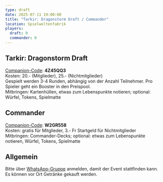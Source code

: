```yaml
---
type: draft
date: 2025-07-11 19:00:00
title: "Tarkir: Dragonstorm Draft / Commander"
location: Spielweltenfabrik
players:
  draft: 0
  commander: 0
---
```

## Tarkir: Dragonstorm Draft
[Companion-Code](/faq/#was-hat-es-mit-dem-companion-code-auf-sich): **4Z45QQ3** \
Kosten: 20.- (Mitglieder), 25.- (Nichtmitglieder) \
Gespielt werden 3-4 Runden, abhängig von der Anzahl Teilnehmer.
Pro Spieler geht ein Booster in den Preispool. \
Mitbringen: Kartenhüllen, etwas zum Lebenspunkte notieren; optional: Würfel, Tokens, Spielmatte

## Commander
[Companion-Code](/faq/#was-hat-es-mit-dem-companion-code-auf-sich): **W2GR558** \
Kosten: gratis für Mitglieder, 3.- Fr Startgeld für Nichtmitglieder \
Mitbringen: Commander-Decks; optional: etwas zum Lebenspunkte notieren, Würfel, Tokens, Spielmatte

## Allgemein
Bitte über [WhatsApp-Gruppe](https://chat.whatsapp.com/HQ7IINFrZB63esDNRqsIUw) anmelden, damit der Event stattfinden kann. \
Es können vor Ort Getränke gekauft werden.
